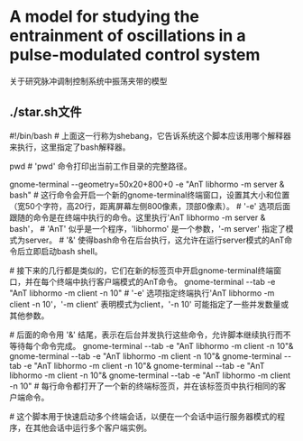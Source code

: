 # A model for studying the entrainment of oscillations in a pulse-modulated control system
关于研究脉冲调制控制系统中振荡夹带的模型

## ./star.sh文件
\#!/bin/bash
\# 上面这一行称为shebang，它告诉系统这个脚本应该用哪个解释器来执行，这里指定了bash解释器。

pwd
\# 'pwd' 命令打印出当前工作目录的完整路径。

gnome-terminal --geometry=50x20+800+0 -e "AnT libhormo -m server & bash"
\# 这行命令会开启一个新的gnome-terminal终端窗口，设置其大小和位置（宽50个字符，高20行，距离屏幕左侧800像素，顶部0像素）。
\# '-e' 选项后面跟随的命令是在终端中执行的命令。这里执行'AnT libhormo -m server & bash'，
\# 'AnT' 似乎是一个程序，'libhormo' 是一个参数，'-m server' 指定了模式为server。
\# '&' 使得bash命令在后台执行，这允许在运行server模式的AnT命令后立即启动bash shell。

\# 接下来的几行都是类似的，它们在新的标签页中开启gnome-terminal终端窗口，并在每个终端中执行客户端模式的AnT命令。
gnome-terminal --tab -e "AnT libhormo -m client -n 10"
\# '-e' 选项指定终端执行'AnT libhormo -m client -n 10'，'-m client' 表明模式为client，'-n 10' 可能指定了一些并发数量或其他参数。

\# 后面的命令用 '&' 结尾，表示在后台并发执行这些命令，允许脚本继续执行而不等待每个命令完成。
gnome-terminal --tab -e "AnT libhormo -m client -n 10"&
gnome-terminal --tab -e "AnT libhormo -m client -n 10"&
gnome-terminal --tab -e "AnT libhormo -m client -n 10"&
gnome-terminal --tab -e "AnT libhormo -m client -n 10"&
gnome-terminal --tab -e "AnT libhormo -m client -n 10"
\# 每行命令都打开了一个新的终端标签页，并在该标签页中执行相同的客户端命令。

\# 这个脚本用于快速启动多个终端会话，以便在一个会话中运行服务器模式的程序，在其他会话中运行多个客户端实例。

